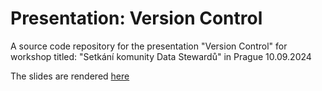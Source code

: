 # Presentation: Version Control

A source code repository for the presentation "Version Control" for workshop titled: "Setkání komunity Data Stewardů" in Prague 10.09.2024

The slides are rendered [here](https://ondrejmottl.github.io/VersionControl_DataStewards_Sep2024/)
